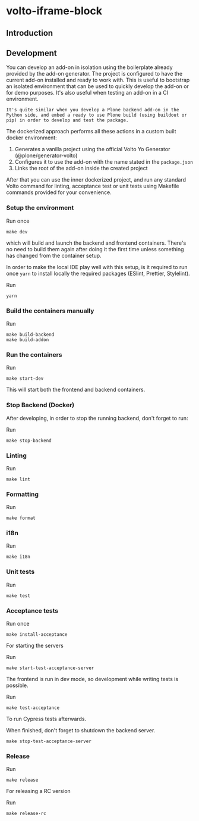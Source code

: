 # volto-iframe-block

## Introduction

## Development

You can develop an add-on in isolation using the boilerplate already provided by the add-on generator.
The project is configured to have the current add-on installed and ready to work with.
This is useful to bootstrap an isolated environment that can be used to quickly develop the add-on or for demo purposes.
It's also useful when testing an add-on in a CI environment.

```{note}
It's quite similar when you develop a Plone backend add-on in the Python side, and embed a ready to use Plone build (using buildout or pip) in order to develop and test the package.
```

The dockerized approach performs all these actions in a custom built docker environment:

1. Generates a vanilla project using the official Volto Yo Generator (@plone/generator-volto)
2. Configures it to use the add-on with the name stated in the `package.json`
3. Links the root of the add-on inside the created project

After that you can use the inner dockerized project, and run any standard Volto command for linting, acceptance test or unit tests using Makefile commands provided for your convenience.

### Setup the environment

Run once

```shell
make dev
```

which will build and launch the backend and frontend containers.
There's no need to build them again after doing it the first time unless something has changed from the container setup.

In order to make the local IDE play well with this setup, is it required to run once `yarn` to install locally the required packages (ESlint, Prettier, Stylelint).

Run

```shell
yarn
```

### Build the containers manually

Run

```shell
make build-backend
make build-addon
```

### Run the containers

Run

```shell
make start-dev
```

This will start both the frontend and backend containers.

### Stop Backend (Docker)

After developing, in order to stop the running backend, don't forget to run:

Run

```shell
make stop-backend
```

### Linting

Run

```shell
make lint
```

### Formatting

Run

```shell
make format
```

### i18n

Run

```shell
make i18n
```

### Unit tests

Run

```shell
make test
```

### Acceptance tests

Run once

```shell
make install-acceptance
```

For starting the servers

Run

```shell
make start-test-acceptance-server
```

The frontend is run in dev mode, so development while writing tests is possible.

Run

```shell
make test-acceptance
```

To run Cypress tests afterwards.

When finished, don't forget to shutdown the backend server.

```shell
make stop-test-acceptance-server
```

### Release

Run

```shell
make release
```

For releasing a RC version

Run

```shell
make release-rc
```
